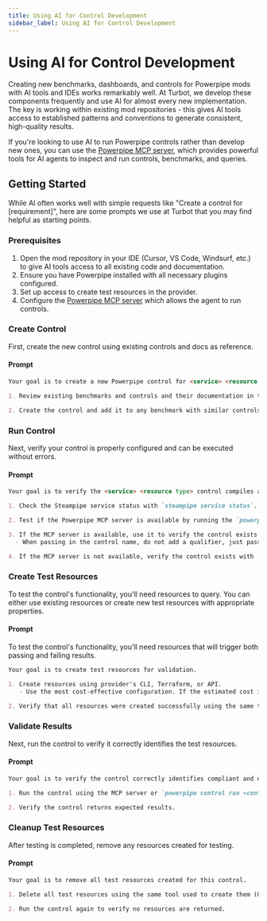 ```yaml
---
title: Using AI for Control Development
sidebar_label: Using AI for Control Development
---
```


# Using AI for Control Development

Creating new benchmarks, dashboards, and controls for Powerpipe mods with AI tools and IDEs works remarkably well. At Turbot, we develop these components frequently and use AI for almost every new implementation. The key is working within existing mod repositories - this gives AI tools access to established patterns and conventions to generate consistent, high-quality results.

If you're looking to use AI to run Powerpipe controls rather than develop new ones, you can use the [Powerpipe MCP server](../run/mcp), which provides powerful tools for AI agents to inspect and run controls, benchmarks, and queries.

## Getting Started

While AI often works well with simple requests like "Create a control for [requirement]", here are some prompts we use at Turbot that you may find helpful as starting points.

### Prerequisites

1. Open the mod repository in your IDE (Cursor, VS Code, Windsurf, etc.) to give AI tools access to all existing code and documentation.
2. Ensure you have Powerpipe installed with all necessary plugins configured.
3. Set up access to create test resources in the provider.
4. Configure the [Powerpipe MCP server](https://github.com/turbot/powerpipe-mcp) which allows the agent to run controls.

### Create Control

First, create the new control using existing controls and docs as reference.

#### Prompt

```md
Your goal is to create a new Powerpipe control for <service> <resource type> and <check condition>.

1. Review existing benchmarks and controls and their documentation in the mod to understand the established patterns, naming conventions, and query structure.

2. Create the control and add it to any benchmark with similar controls in it.

```

### Run Control

Next, verify your control is properly configured and can be executed without errors.

#### Prompt

```md
Your goal is to verify the <service> <resource type> control compiles and runs correctly.

1. Check the Steampipe service status with `steampipe service status`. Start it with `steampipe service start` if not running, or restart it with `steampipe service restart` if already running.

2. Test if the Powerpipe MCP server is available by running the `powerpipe_mod_location` tool.

3. If the MCP server is available, use it to verify the control exists and can be run successfully.
  - When passing in the control name, do not add a qualifier, just pass the control name

4. If the MCP server is not available, verify the control exists with `powerpipe control list` and can be run with `powerpipe control run <control_name>`.
```

### Create Test Resources

To test the control's functionality, you'll need resources to query. You can either use existing resources or create new test resources with appropriate properties.

#### Prompt

To test the control's functionality, you'll need resources that will trigger both passing and failing results.

```md
Your goal is to create test resources for validation.

1. Create resources using provider's CLI, Terraform, or API.
   - Use the most cost-effective configuration. If the estimated cost is high, e.g., $50, warn about the expense rather than proceeding.

2. Verify that all resources were created successfully using the same tool or method used for creation.
```

### Validate Results

Next, run the control to verify it correctly identifies the test resources.

#### Prompt

```md
Your goal is to verify the control correctly identifies compliant and non-compliant resources.

1. Run the control using the MCP server or `powerpipe control run <control_name>`.

2. Verify the control returns expected results.

```

### Cleanup Test Resources

After testing is completed, remove any resources created for testing.

#### Prompt

```md
Your goal is to remove all test resources created for this control.

1. Delete all test resources using the same tool used to create them (CLI, Terraform, API).

2. Run the control again to verify no resources are returned.
```
